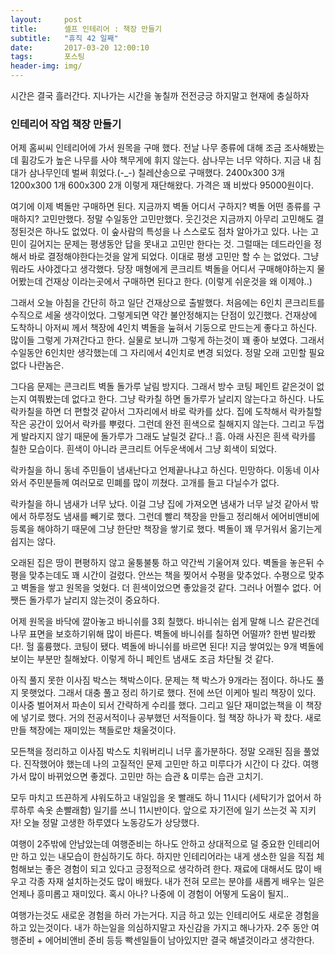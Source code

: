 ```yaml
---          
layout:	    post          
title: 	    셀프 인테리어 : 책장 만들기
subtitle:   "휴직 42 일째"          
date:       2017-03-20 12:00:10   
tags:       포스팅          
header-img: img/
---          
```



시간은 결국 흘러간다. 지나가는 시간을 놓칠까 전전긍긍 하지말고 현재에 충실하자

### 인테리어 작업 책장 만들기
어제 홈씨씨 인테리어에 가서 원목을 구매 했다. 전날 나무 종류에 대해 조금 조사해봤는데 휨강도가 높은 나무를 사야 책무게에 휘지 않는다. 삼나무는 너무 약하다. 지금 내 침대가 삼나무인데 벌써 휘었다.(-_-) 칠레산송으로 구매했다. 2400x300 3개 1200x300 1개 600x300 2개 이렇게 재단해왔다. 가격은 꽤 비쌌다 95000원이다.

여기에 이제 벽돌만 구매하면 된다. 지금까지 벽돌 어디서 구하지? 벽돌 어떤 종류를 구매하지? 고민만했다. 정말 수일동안 고민만했다. 웃긴것은 지금까지 아무리 고민해도 결정된것은 하나도 없었다. 이 숲사람의 특성을 나 스스로도 점차 알아가고 있다. 나는 고민이 길어지는 문제는 평생동안 답을 못내고 고민만 한다는 것. 그럴때는 데드라인을 정해서 바로 결정해야한다는것을 알게 되었다. 이대로 평생 고민만 할 수 는 없었다. 그냥 뭐라도 사야겠다고 생각했다. 당장 매형에게 콘크리트 벽돌을 어디서 구매해야하는지 물어봤는데 건재상 이라는곳에서 구매하면 된다고 한다. (이렇게 쉬운것을 왜 이제야..)

그래서 오늘 아침을 간단히 하고 일단 건재상으로 출발했다. 처음에는 6인치 콘크리트를 수직으로 세울 생각이었다. 그렇게되면 약간 불안정해지는 단점이 있긴했다. 건재상에 도착하니 아저씨 께서 책장에 4인치 벽돌을 눞혀서 기둥으로 만드는게 좋다고 하신다. 많이들 그렇게 가져간다고 한다. 실물로 보니까 그렇게 하는것이 꽤 좋아 보였다. 그래서 수일동안 6인치만 생각했는데 그 자리에서 4인치로 변경 되었다. 정말 오래 고민할 필요없다 나란놈은.

그다음 문제는 콘크리트 벽돌 돌가루 날림 방지다. 그래서 방수 코팅 페인트 같은것이 없는지 여쭤봤는데 없다고 한다. 그냥 락카칠 하면 돌가루가 날리지 않는다고 하신다. 나도 락카칠을 하면 더 편할것 같아서 그자리에서 바로 락카를 샀다. 집에 도착해서 락카칠할 작은 공간이 있어서 락카를 뿌렸다. 그런데 완전 흰색으로 칠해지지 않는다. 그리고 두껍게 발라지지 않기 때문에 돌가루가 그래도 날릴것 같다..! 흠. 아래 사진은 흰색 락카를 칠한 모습이다. 흰색이 아니라 콘크리트 어두운색에서 그냥 회색이 되었다.

락카칠을 하니 동네 주민들이 냄새난다고 언제끝나냐고 하신다. 민망하다. 이동네 이사와서 주민분들께 여러모로 민폐를 많이 끼쳤다. 고개를 들고 다닐수가 없다.

락카칠을 하니 냄새가 너무 났다. 이걸 그냥 집에 가져오면 냄새가 너무 날것 같아서 밖에서 하루정도 냄새를 빼기로 했다. 그런데 빨리 책장을 만들고 정리해서 에어비앤비에 등록을 해야하기 때문에 그냥 한단만 책장을 쌓기로 했다. 벽돌이 꽤 무거워서 옮기는게 쉽지는 않다.

오래된 집은 땅이 편평하지 않고 울퉁불퉁 하고 약간씩 기울어져 있다. 벽돌을 놓은뒤 수평을 맞추는데도 꽤 시간이 걸렸다. 안쓰는 책을 찢어서 수평을 맞추었다. 수평으로 맞추고 벽돌을 쌓고 원목을 엊혔다. 더 흰색이었으면 좋았을것 같다. 그러나 어쩔수 없다. 어쨋든 돌가루가 날리지 않는것이 중요하다.

어제 원목을 바닥에 깔아놓고 바니쉬를 3회 칠했다. 바니쉬는 쉽게 말해 니스 같은건데 나무 표면을 보호하기위해 많이 바른다. 벽돌에 바니쉬를 칠하면 어떨까? 한번 발라봤다!. 헐 훌륭했다. 코팅이 됐다. 벽돌에 바니쉬를 바르면 된다! 지금 쌓여있는 9개 벽돌에 보이는 부분만 칠해놨다. 이렇게 하니 페인트 냄새도 조금 차단될 것 같다.

아직 풀지 못한 이사짐 박스는 책박스이다. 문제는 책 박스가 9개라는 점이다. 하나도 풀지 못햇었다. 그래서 대충 풀고 정리 하기로 했다. 전에 쓰던 이케아 빌리 책장이 있다. 이사중 벌어져서 파손이 되서 간략하게 수리를 했다. 그리고 일단 재미없는책을 이 책장에 넣기로 했다. 거의 전공서적이나 공부했던 서적들이다. 헐 책장 하나가 꽉 찼다. 새로 만들 책장에는 재미있는 책들로만 채울것이다.

모든책을 정리하고 이사짐 박스도 치워버리니 너무 홀가분하다. 정말 오래된 짐을 풀었다. 진작했어야 했는데 나의 고질적인 문제 고민만 하고 미루다가 시간이 다 갔다. 여행가서 많이 바뀌었으면 좋겠다. 고민만 하는 습관 & 미루는 습관 고치기.

모두 마치고 뜨끈하게 샤워도하고 내일입을 옷 빨래도 하니 11시다 (세탁기가 없어서 하루하루 속옷 손빨래함) 일기를 쓰니 11시반이다. 앞으로 자기전에 일기 쓰는것 꼭 지키자! 오늘 정말 고생한 하루였다 노동강도가 상당했다.

여행이 2주밖에 안남았는데 여행준비는 하나도 안하고 상대적으로 덜 중요한 인테리어만 하고 있는 내모습이 한심하기도 하다. 하지만 인테리어라는 내게 생소한 일을 직접 체험해보는 좋은 경험이 되고 있다고 긍정적으로 생각하려 한다. 재료에 대해서도 많이 배우고 각종 자재 설치하는것도 많이 배웠다. 내가 전혀 모르는 분야를 새롭게 배우는 일은 언제나 흥미롭고 재미있다. 혹시 아나? 나중에 이 경험이 어떻게 도움이 될지..

여행가는것도 새로운 경험을 하러 가는거다. 지금 하고 있는 인테리어도 새로운 경험을 하고 있는것이다. 내가 하는일을 의심하지말고 자신감을 가지고 해나가자. 2주 동안 여행준비 + 에어비앤비 준비 등등 빡센일들이 남아있지만 결국 해낼것이라고 생각한다.  

